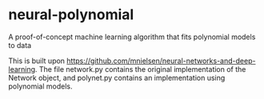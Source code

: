 # neural-polynomial
A proof-of-concept machine learning algorithm that fits polynomial models to data

This is built upon https://github.com/mnielsen/neural-networks-and-deep-learning. The file network.py contains the original implementation of the Network object, and polynet.py contains an implementation using polynomial models.
